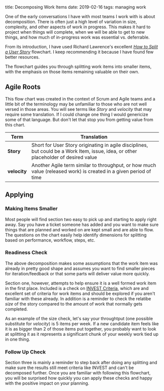 title: Decomposing Work Items
date: 2019-02-16
tags: managing work

One of the early conversations I have with most teams I work with is about decomposition. There is often just a high level of variation in size, complexity, and other aspects of work in progress. This makes it hard to project when things will complete, when we will be able to get to new things, and how much of in-progress work was essential vs. deferrable.

<!-- end-of-preview -->

From its introduction, I have used Richard Lawrence's excellent [*How to Split a User Story*](https://agileforall.com/new-story-splitting-resource/) flowchart. I keep recommending it because I have found few better resources.

The flowchart guides you through splitting work items into smaller items, with the emphasis on those items remaining valuable on their own. 

## Agile Roots

This flow chart was created in the context of Scrum and Agile teams and a little bit of the terminology may be unfamiliar to those who are not well versed in those areas. You will see terms like *Story* and *velocity* that may require some translation. If I could change one thing I would genericize some of that language. But don't let that stop you from getting value from this chart.

| Term | Translation |
| ---- | ----------- |
| **Story** | Short for User Story originating in agile disciplines, but could be a Work Item, issue, idea, or other placeholder of desired value |
| **velocity** | Another Agile term similar to throughput, or how much value (released work) is created in a given period of time |

## Applying

### Making Items Smaller

Most people will find section two easy to pick up and starting to apply right away. Say you have a ticket someone has added and you want to make sure things that are planned and worked on are kept small and are able to flow. The questions on the chart easily help identify dimensions for splitting based on performance, workflow, steps, etc.

### Readiness Check

The above decomposition makes some assumptions that the work item was already in pretty good shape and assumes you want to find smaller pieces for iteration/feedback or that some parts will deliver value more quickly. 

Section one, however, attempts to help ensure it is a well formed work item in the first place. Included is a check on [INVEST Criteria](https://en.wikipedia.org/wiki/INVEST_\(mnemonic\)), which are and excellent set of criteria for work items and should be explored if you aren't familiar with these already. In addition is a reminder to check the relatibe *size* of the story compared to the amount of work that normally gets completed. 

As an example of the size check, let's say your throughtput (one possible substitute for *velocity*) is 5 items per week. If a new candidate item feels like it is as bigger than 2 of those items put together, you probably want to look at splitting it as it represents a significant chunk of your weekly work tied up in one thing.

### Follow Up Check

Section three is mainly a reminder to step back after doing any splitting and make sure the results still meet criteria like INVEST and can't be decomposed further.  Once you are familiar with following this flowchart, you will be surprised how quickly you can apply these checks and happy with the positive impact on your planning.

